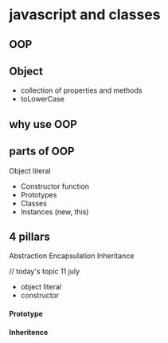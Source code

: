 # javascript and classes

## OOP

## Object
- collection of properties and methods
- toLowerCase

## why use OOP

## parts of OOP
Object literal 

- Constructor function
- Prototypes
- Classes
- Instances (new, this)


## 4 pillars
Abstraction
Encapsulation
Inheritance



// today's topic 11 july
- object literal
- constructor




####  Prototype

#### Inheritence